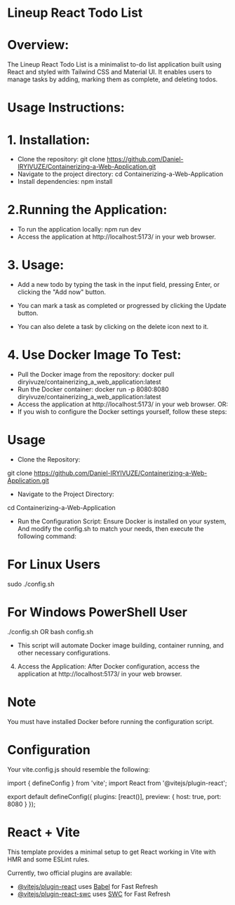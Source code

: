 # Lineup React Todo List

# Overview: 
The Lineup React Todo List is a minimalist to-do list application built using React and styled with Tailwind CSS and Material UI. It enables users to manage tasks by adding, marking them as complete, and deleting todos.

# Usage Instructions:

# 1. Installation:

- Clone the repository:
git clone https://github.com/Daniel-IRYIVUZE/Containerizing-a-Web-Application.git
- Navigate to the project directory:
cd Containerizing-a-Web-Application
- Install dependencies:
npm install
# 2.Running the Application:

- To run the application locally:
npm run dev
- Access the application at http://localhost:5173/ in your web browser.
# 3. Usage:

- Add a new todo by typing the task in the input field, pressing Enter, or clicking the "Add now" button.

- You can mark a task as completed or progressed by clicking the Update button.

- You can also delete a task by clicking on the delete icon next to it.

# 4. Use Docker Image To Test:

- Pull the Docker image from the repository:
docker pull diryivuze/containerizing_a_web_application:latest
- Run the Docker container:
docker run -p 8080:8080 diryivuze/containerizing_a_web_application:latest
- Access the application at http://localhost:5173/ in your web browser.
OR:
- If you wish to configure the Docker settings yourself, follow these steps:

# Usage
- Clone the Repository:

git clone https://github.com/Daniel-IRYIVUZE/Containerizing-a-Web-Application.git
- Navigate to the Project Directory:

cd Containerizing-a-Web-Application
- Run the Configuration Script: Ensure Docker is installed on your system, And modify the config.sh to match your needs, then execute the following command:

# For Linux Users
sudo ./config.sh
# For Windows PowerShell User
./config.sh
OR
bash config.sh
- This script will automate Docker image building, container running, and other necessary configurations.

4. Access the Application: After Docker configuration, access the application at http://localhost:5173/ in your web browser.

# Note
You must have installed Docker before running the configuration script.

# Configuration
Your vite.config.js should resemble the following:

import { defineConfig } from 'vite';
import React from '@vitejs/plugin-react';

export default defineConfig({
  plugins: [react()],
  preview: {
    host: true,
    port: 8080
  }
});

# React + Vite

This template provides a minimal setup to get React working in Vite with HMR and some ESLint rules.

Currently, two official plugins are available:

- [@vitejs/plugin-react](https://github.com/vitejs/vite-plugin-react/blob/main/packages/plugin-react/README.md) uses [Babel](https://babeljs.io/) for Fast Refresh
- [@vitejs/plugin-react-swc](https://github.com/vitejs/vite-plugin-react-swc) uses [SWC](https://swc.rs/) for Fast Refresh
